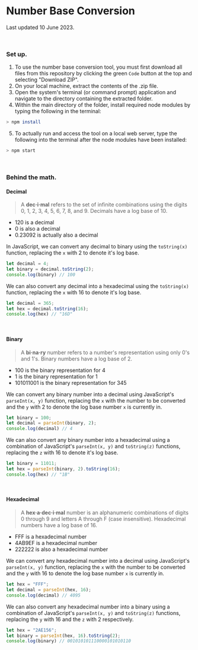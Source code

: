 # Number Base Conversion
Last updated 10 June 2023.

<br>


### Set up.
1. To use the number base conversion tool, you must first download all files from this repository by clicking the green `Code` button at the top and selecting "Download ZIP".
2. On your local machine, extract the contents of the .zip file.
3. Open the system's terminal (or command prompt) application and navigate to the directory containing the extracted folder.
4. Within the main directory of the folder, install required node modules by typing the following in the terminal:
```bash
> npm install
```
5. To actually run and access the tool on a local web server, type the following into the terminal after the node modules have been installed:
```bash
> npm start
```

<br>


### Behind the math.
#### Decimal
> A **dec·i·mal** refers to the set of infinite combinations using the digits 0, 1, 2, 3, 4, 5, 6, 7, 8, and 9. Decimals have a log base of 10.
* 120 is a decimal
* 0 is also a decimal
* 0.23092 is actually also a decimal

In JavaScript, we can convert any decimal to binary using the `toString(x)` function, replacing the `x` with 2 to denote it's log base.
```JavaScript
let decimal = 4;
let binary = decimal.toString(2);
console.log(binary) // 100
```

We can also convert any decimal into a hexadecimal using the `toString(x)` function, replacing the `x` with 16 to denote it's log base.
```JavaScript
let decimal = 365;
let hex = decimal.toString(16);
console.log(hex) // "16D"
```

<br>

#### Binary
> A **bi·na·ry** number refers to a number's representation using only 0's and 1's. Binary numbers have a log base of 2.
* 100 is the binary representation for 4
* 1 is the binary representation for 1
* 101011001 is the binary representation for 345

We can convert any binary number into a decimal using JavaScript's `parseInt(x, y)` function, replacing the `x` with the number to be converted and the `y` with 2 to denote the log base number `x` is currently in.
```JavaScript
let binary = 100;
let decimal = parseInt(binary, 2);
console.log(decimal) // 4
```

We can also convert any binary number into a hexadecimal using a combination of JavaScript's `parseInt(x, y)` and `toString(z)` functions, replacing the `z` with 16 to denote it's log base.
```JavaScript
let binary = 11011;
let hex = parseInt(binary, 2).toString(16);
console.log(hex) // "1B"
```

<br>


#### Hexadecimal
> A **hex·a·dec·i·mal** number is an alphanumeric combinations of digits 0 through 9 and letters A through F (case insensitive). Hexadecimal numbers have a log base of 16.
* FFF is a hexadecimal number
* 4AB9EF is a hexadecimal number
* 222222 is also a hexadecimal number

We can convert any hexadecimal number into a decimal using JavaScript's `parseInt(x, y)` function, replacing the `x` with the number to be converted and the `y` with 16 to denote the log base number `x` is currently in.
```JavaScript
let hex = "FFF";
let decimal = parseInt(hex, 16);
console.log(decimal) // 4095
```

We can also convert any hexadecimal number into a binary using a combination of JavaScript's `parseInt(x, y)` and `toString(z)` functions, replacing the `y` with 16 and the `z` with 2 respectively.
```JavaScript
let hex = "2AE156";
let binary = parseInt(hex, 16).toString(2);
console.log(binary) // 001010101110000101010110
```
